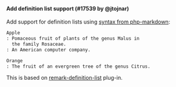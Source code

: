 #### Add definition list support (#17539 by @jtojnar)

Add support for definition lists using [syntax from php-markdown](https://michelf.ca/projects/php-markdown/extra/#def-list):

```md
Apple
: Pomaceous fruit of plants of the genus Malus in
  the family Rosaceae.
: An American computer company.

Orange
: The fruit of an evergreen tree of the genus Citrus.
```

This is based on [remark-definition-list](https://github.com/wataru-chocola/remark-definition-list) plug-in.
